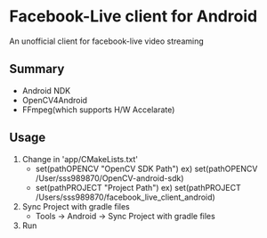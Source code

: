  # Facebook-Live client for Android

 An unofficial client for facebook-live video streaming
 
 ## Summary
 
 * Android NDK
 * OpenCV4Android
 * FFmpeg(which supports H/W Accelarate)
 
 ## Usage
 
 1. Change in 'app/CMakeLists.txt' 
    - set(pathOPENCV "OpenCV SDK Path")   ex) set(pathOPENCV /User/sss989870/OpenCV-android-sdk)
    - set(pathPROJECT "Project Path")     ex) set(pathPROJECT /Users/sss989870/facebook_live_client_android)
 1. Sync Project with gradle files        
    - Tools -> Android -> Sync Project with gradle files
 1. Run
